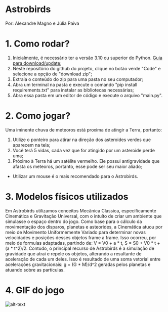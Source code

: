 # Astrobirds

Por: Alexandre Magno e Júlia Paiva

# 1. Como rodar?

1. Inicialmente, é necessário ter a versão 3.10 ou superior do Python. [Guia para download/update](https://www.geeksforgeeks.org/how-to-update-python-on-windows/);
2. Neste repositório do github do projeto, clique no botão verde "Code" e selecione a opção de "download zip";
3. Extraia o conteúdo do zip para uma pasta no seu computador;
4. Abra um terminal na pasta e execute o comando "pip install requirements.txt" para instalar as bibliotecas necessárias;
5. Abra essa pasta em um editor de código e execute o arquivo "main.py".

# 2. Como jogar?

Uma iminente chuva de meteoros está proxima de atingir a Terra, portanto:
1. Utilize o ponteiro para atirar na direção dos asteroides verdes que aparecem na tela;
2. Você terá 5 vidas, cada vez que for atingido por um asteroide perde uma;
3. Próximo à Terra há um satélite vermelho. Ele possui antigravidade que afasta os meteoros, portanto, esse pode ser seu maior aliado;
* Utilizar um mouse é o mais recomendado para o Astrobirds.

# 3. Modelos físicos utilizados

   Em Astrobirds utilizamos conceitos Mecânica Classica, especificamente Cinemática e Gravitação Universal, com o intuíto de criar um ambiente que simulasse o espaço dentro do jogo. Como base para o cálculo da movimentação dos disparos, planetas e asteorides, a Cinemática atuou por meio de Movimento Uniformemente Variado para determinar novas velocidades e posições desses objetos frame a frame. Isso ocorreu, por meio de formulas adaptadas, partindo de: V = V0 + a * t, S = S0 + V0 * t + (a * t^2)/2.
   Contudo, o principal recurso de Astrobirds é a simulação de gravidade que atrai e repele os objetos, alterando a resultante de aceleração de cada um deles. Isso é resultado de uma soma vetorial entre acelerações gravitacionais: g = (G * M)/d^2 geradas pelos planetas e atuando sobre as partículas. 

# 4. GIF do jogo

![alt-text](https://github.com/juliapaiva1/Astrobirds/blob/main/gif_jogo.gif)
